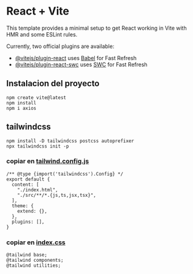 # React + Vite

This template provides a minimal setup to get React working in Vite with HMR and some ESLint rules.

Currently, two official plugins are available:

- [@vitejs/plugin-react](https://github.com/vitejs/vite-plugin-react/blob/main/packages/plugin-react/README.md) uses [Babel](https://babeljs.io/) for Fast Refresh
- [@vitejs/plugin-react-swc](https://github.com/vitejs/vite-plugin-react-swc) uses [SWC](https://swc.rs/) for Fast Refresh


## Instalacion del proyecto
    npm create vite@latest
    npm install
    npm i axios
## tailwindcss
    npm install -D tailwindcss postcss autoprefixer
    npx tailwindcss init -p

### copiar en [tailwind.config.js](tailwind.config.js)
    /** @type {import('tailwindcss').Config} */
    export default {
      content: [
        "./index.html",
        "./src/**/*.{js,ts,jsx,tsx}",
      ],
      theme: {
        extend: {},
      },
      plugins: [],
    }
### copiar en [index.css](src/index.css)
    @tailwind base;
    @tailwind components;
    @tailwind utilities;